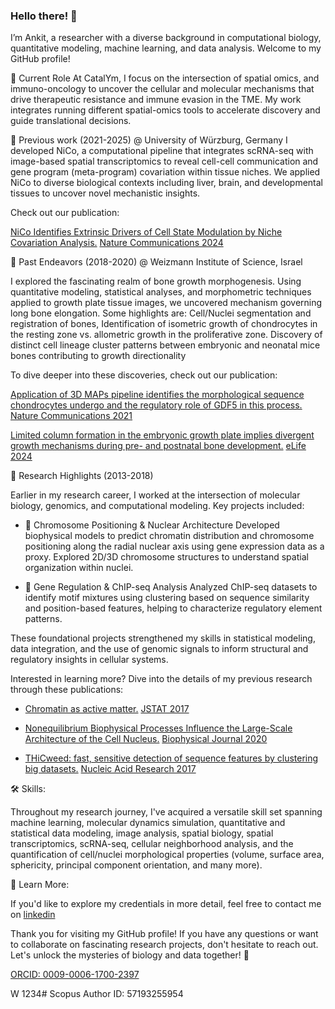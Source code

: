 ### Hello there! 👋

I’m Ankit, a researcher with a diverse background in computational biology, quantitative modeling, machine learning, and data analysis. Welcome to my GitHub profile!

🧪 Current Role
At CatalYm, I focus on the intersection of spatial omics, and immuno-oncology to uncover the cellular and molecular mechanisms that drive therapeutic resistance and immune evasion in the TME. My work integrates running different spatial-omics tools to accelerate discovery and guide translational decisions.


🧬 Previous work (2021-2025) @ University of Würzburg, Germany
I developed NiCo, a computational pipeline that integrates scRNA-seq with image-based spatial transcriptomics to reveal cell-cell communication and gene program (meta-program) covariation within tissue niches. We applied NiCo to diverse biological contexts including liver, brain, and developmental tissues to uncover novel mechanistic insights.  

Check out our publication: 

<ins>NiCo Identifies Extrinsic Drivers of Cell State Modulation by Niche Covariation Analysis.</ins> [Nature Communications 2024](https://www.nature.com/articles/s41467-024-54973-w) 

🦴 Past Endeavors (2018-2020) @ Weizmann Institute of Science, Israel

I explored the fascinating realm of bone growth morphogenesis. Using quantitative modeling, statistical analyses, and morphometric techniques applied to growth plate tissue images, we uncovered mechanism governing long bone elongation. Some highlights are: Cell/Nuclei segmentation and registration of bones, Identification of isometric growth of chondrocytes in the resting zone vs. allometric growth in the proliferative zone. Discovery of distinct cell lineage cluster patterns between embryonic and neonatal mice bones contributing to growth directionality

To dive deeper into these discoveries, check out our publication: 

<ins>Application of 3D MAPs pipeline identifies the morphological sequence chondrocytes undergo and the regulatory role of GDF5 in this process.</ins> [Nature Communications 2021](https://www.nature.com/articles/s41467-021-25714-0)

<ins>Limited column formation in the embryonic growth plate implies divergent growth mechanisms during pre- and postnatal bone development.</ins> [eLife 2024](https://elifesciences.org/articles/95289)


🔬 Research Highlights (2013-2018)

Earlier in my research career, I worked at the intersection of molecular biology, genomics, and computational modeling. Key projects included:

- 🧬 Chromosome Positioning & Nuclear Architecture
  Developed biophysical models to predict chromatin distribution and chromosome positioning along the radial nuclear axis using gene expression data as a proxy. Explored 2D/3D chromosome structures to understand spatial organization within nuclei.

- 🧪 Gene Regulation & ChIP-seq Analysis
  Analyzed ChIP-seq datasets to identify motif mixtures using clustering based on sequence similarity and position-based features, helping to characterize regulatory element patterns.

These foundational projects strengthened my skills in statistical modeling, data integration, and the use of genomic signals to inform structural and regulatory insights in cellular systems.


Interested in learning more? Dive into the details of my previous research through these publications:

- <ins>Chromatin as active matter.</ins> [JSTAT 2017](https://iopscience.iop.org/article/10.1088/1742-5468/aa5287)

- <ins>Nonequilibrium Biophysical Processes Influence the Large-Scale Architecture of the Cell Nucleus.</ins> [Biophysical Journal 2020](https://www.cell.com/biophysj/fulltext/S0006-3495(19)30940-3)

- <ins>THiCweed: fast, sensitive detection of sequence features by clustering big datasets.</ins> [Nucleic Acid Research 2017](https://academic.oup.com/nar/article/46/5/e29/4754463)


🛠️ Skills:

Throughout my research journey, I've acquired a versatile skill set spanning machine learning, molecular dynamics simulation, quantitative and statistical data modeling, image analysis, spatial biology, spatial transcriptomics, scRNA-seq, cellular neighborhood analysis, and the quantification of cell/nuclei morphological properties (volume, surface area, sphericity, principal component orientation, and many more).


📄 Learn More:

If you'd like to explore my credentials in more detail, feel free to contact me on [linkedin](https://www.linkedin.com/in/ankit-agrawal-spatial-omics/)

Thank you for visiting my GitHub profile! If you have any questions or want to collaborate on fascinating research projects, don't hesitate to reach out. Let's unlock the mysteries of biology and data together! 🌟

[ORCID: 0009-0006-1700-2397](https://orcid.org/0009-0006-1700-2397)

W 1234#
Scopus Author ID: 57193255954




<!--
**ankitbioinfo/ankitbioinfo** is a ✨ _special_ ✨ repository because its `README.md` (this file) appears on your GitHub profile.



Here are some ideas to get you started:

- 🔭 



- 🌱 I’m currently learning ...
- 👯 I’m looking to collaborate on ...
- 🤔 I’m looking for help with ...
- 💬 Ask me about ...
- 📫 How to reach me: ...
- 😄 Pronouns: ...
- ⚡ Fun fact: ...
-->

